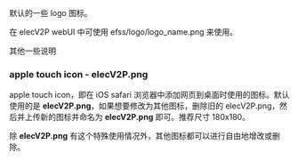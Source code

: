 默认的一些 logo 图标。

在 elecV2P webUI 中可使用 efss/logo/logo_name.png 来使用。

其他一些说明

### apple touch icon - elecV2P.png

apple touch icon，即在 iOS safari 浏览器中添加网页到桌面时使用的图标。默认使用的是 **elecV2P.png**，如果想要修改为其他图标，删除旧的 elecV2P.png，然后并上传新的图标并命名为 **elecV2P.png** 即可。推荐尺寸 180x180。

除 **elecV2P.png** 有这个特殊使用情况外，其他图标都可以进行自由地增改或删除。